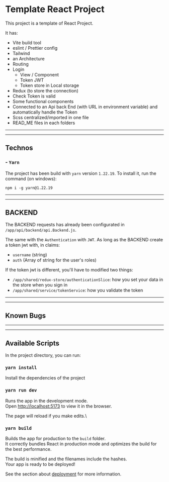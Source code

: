 # Template React Project

This project is a template of React Project.

It has:

-   Vite build tool
-   eslint / Prettier config
-   Tailwind
-   an Architecture
-   Routing
-   Login
    -   View / Component
    -   Token JWT
    -   Token store in Local storage
-   Redux (to store the connection)
-   Check Token is valid
-   Some functional components
-   Connected to an Api back End (with URL in environment variable) and automatically handle the Token
-   Scss centralized/imported in one file
-   READ_ME files in each folders

---

---

## Technos

### - `Yarn`

The project has been build with `yarn` version `1.22.19`. To install it, run the command (on windows):

```CMD
npm i -g yarn@1.22.19
```

---

---

## BACKEND

The BACKEND requests has already been configurated in `/app/api/backend/api.Backend.js`.

The same with the `Authentication` with `JWT`. As long as the BACKEND create a token jwt with, in claims:

-   `username` (string)
-   `auth` (Array of string for the user's roles)

If the token jwt is different, you'll have to modified two things:

-   `/app/shared/redux-store/authenticationSlice`: how you set your data in the store when you sign in
-   `/app/shared/service/tokenService`: how you validate the token

---

---

## Known Bugs

---

---

## Available Scripts

In the project directory, you can run:

### `yarn install`

Install the dependencies of the project

### `yarn run dev`

Runs the app in the development mode.\
Open [http://localhost:5173](http://localhost:5173) to view it in the browser.

The page will reload if you make edits.\

### `yarn build`

Builds the app for production to the `build` folder.\
It correctly bundles React in production mode and optimizes the build for the best performance.

The build is minified and the filenames include the hashes.\
Your app is ready to be deployed!

See the section about [deployment](https://facebook.github.io/create-react-app/docs/deployment) for more information.

